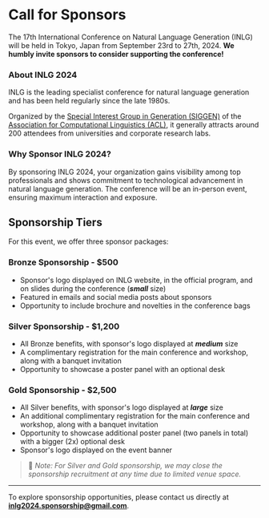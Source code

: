 # Call for Sponsors

The 17th International Conference on Natural Language Generation (INLG) will be held in Tokyo, Japan from September 23rd to 27th, 2024.
**We humbly invite sponsors to consider supporting the conference!**

### About INLG 2024

INLG is the leading specialist conference for natural language generation and has been held regularly since the late 1980s.

Organized by the [Special Interest Group in Generation (SIGGEN)](https://aclweb.org/aclwiki/SIGGEN) of the [Association for Computational Linguistics (ACL)](https://www.aclweb.org/portal/), it generally attracts around 200 attendees from universities and corporate research labs.

### Why Sponsor INLG 2024?

By sponsoring INLG 2024, your organization gains visibility among top professionals and shows commitment to technological advancement in natural language generation.
The conference will be an in-person event, ensuring maximum interaction and exposure.

## Sponsorship Tiers

For this event, we offer three sponsor packages:

### Bronze Sponsorship - $500

- Sponsor's logo displayed on INLG website, in the official program, and on slides during the conference (**_small_** size)
- Featured in emails and social media posts about sponsors
- Opportunity to include brochure and novelties in the conference bags

### Silver Sponsorship - $1,200

- All Bronze benefits, with sponsor's logo displayed at **_medium_** size
- A complimentary registration for the main conference and workshop, along with a banquet invitation
- Opportunity to showcase a poster panel with an optional desk

### Gold Sponsorship - $2,500

- All Silver benefits, with sponsor's logo displayed at **_large_** size
- An additional complimentary registration for the main conference and workshop, along with a banquet invitation
- Opportunity to showcase additional poster panel (two panels in total) with a bigger (2x) optional desk
- Sponsor's logo displayed on the event banner

> 📝 _Note: For Silver and Gold sponsorship, we may close the sponsorship recruitment at any time due to limited venue space._

---

To explore sponsorship opportunities, please contact us directly at **<a href="mailto:inlg2024.sponsorship@gmail.com">inlg2024.sponsorship@gmail.com</a>**.
